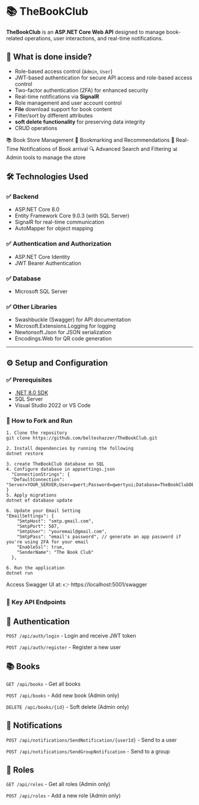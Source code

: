 # 📚 TheBookClub

**TheBookClub** is an **ASP.NET Core Web API** designed to manage book-related operations, user interactions, and real-time notifications.
## 🚀 What is done inside?
- Role-based access control (`Admin`, `User`)
- JWT-based authentication for secure API access and role-based access control
- Two-factor authentication (2FA) for enhanced security
- Real-time notifications via **SignalR**
- Role management and user account control
- **File** download support for book content
- Filter/sort by different attributes
- **soft delete functionality** for preserving data integrity
- CRUD operations

📚 Book Store Management
🔖 Bookmarking and Recommendations
🔔 Real-Time Notifications of Book arrival
🔍 Advanced Search and Filtering
📊 Admin tools to manage the store

## 🛠 Technologies Used

### ✅ Backend
- ASP.NET Core 8.0
- Entity Framework Core 9.0.3 (with SQL Server)
- SignalR for real-time communication
- AutoMapper for object mapping

### ✅ Authentication and Authorization
- ASP.NET Core Identity
- JWT Bearer Authentication

### ✅ Database
- Microsoft SQL Server

### ✅ Other Libraries
- Swashbuckle (Swagger) for API documentation
- Microsoft.Extensions.Logging for logging
- Newtonsoft.Json for JSON serialization
- Encodings.Web for QR code generation

---


## ⚙️ Setup and Configuration

### ✅ Prerequisites
- [.NET 8.0 SDK](https://dotnet.microsoft.com/download)
- SQL Server
- Visual Studio 2022 or VS Code

### 🧪 How to Fork and Run
```
1. Clone the repository
git clone https://github.com/belteshazzer/TheBookClub.git

2. Install dependencies by running the following
dotnet restore

3. create TheBookClub database on SQL
4. Configure database in appsettings.json
  "ConnectionStrings": {
  "DefaultConnection": "Server=YOUR_SERVER;User=qwert;Password=qwertyui;Database=TheBookClubDB;Trusted_Connection=True;TrustServerCertificate=true;MultipleActiveResultSets=true"
}
5. Apply migrations
dotnet ef database update

6. Update your Email Setting
"EmailSettings": {
    "SmtpHost": "smtp.gmail.com",
    "SmtpPort": 587,
    "SmtpUser": "youremail@gmail.com",
    "SmtpPass": "email's password", // generate an app password if you're using 2FA for your email
    "EnableSsl": true,
    "SenderName": "The Book Club"
  },

6. Run the application
dotnet run
```
Access Swagger UI at:
👉 https://localhost:5001/swagger

### 🔑 Key API Endpoints
## 🔐 Authentication
`POST /api/auth/login` - Login and receive JWT token

`POST /api/auth/register` - Register a new user

## 📚 Books
`GET /api/books` - Get all books

`POST /api/books` - Add new book (Admin only)

`DELETE /api/books/{id}` - Soft delete (Admin only)

## 🔔 Notifications
`POST /api/notifications/SendNotification/{userId}` - Send to a user

`POST /api/notifications/SendGroupNotification` - Send to a group

## 👥 Roles
`GET /api/roles` - Get all roles (Admin only)

`POST /api/roles` - Add a new role (Admin only)

